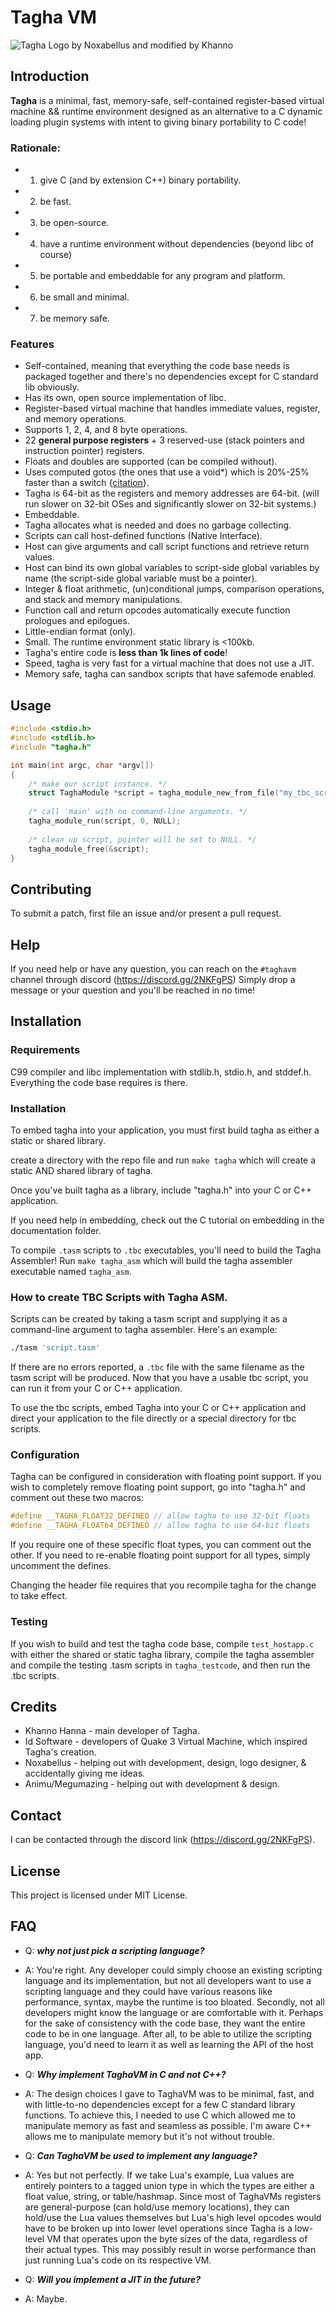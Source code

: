 # Tagha VM

![Tagha Logo by Noxabellus and modified by Khanno](https://images-wixmp-ed30a86b8c4ca887773594c2.wixmp.com/intermediary/f/efc8ece3-f4a3-4477-8ebb-cb9595fb9e58/dcx0vh7-7c8a2027-14e9-48a9-a0e9-638260f44433.png/v1/fill/w_832,h_961,strp/tagha_virtual_machine_logo_by_assyrianic_dcx0vh7-pre.png)

## Introduction

**Tagha** is a minimal, fast, memory-safe, self-contained register-based virtual machine && runtime environment designed as an alternative to a C dynamic loading plugin systems with intent to giving binary portability to C code!

### Rationale:

+ 1. give C (and by extension C++) binary portability.
+ 2. be fast.
+ 3. be open-source.
+ 4. have a runtime environment without dependencies (beyond libc of course)
+ 5. be portable and embeddable for any program and platform.
+ 6. be small and minimal.
+ 7. be memory safe.


### Features

* Self-contained, meaning that everything the code base needs is packaged together and there's no dependencies except for C standard lib obviously.
* Has its own, open source implementation of libc.
* Register-based virtual machine that handles immediate values, register, and memory operations.
* Supports 1, 2, 4, and 8 byte operations.
* 22 **general purpose registers** + 3 reserved-use (stack pointers and instruction pointer) registers.
* Floats and doubles are supported (can be compiled without).
* Uses computed gotos (the ones that use a void\*) which is 20%-25% faster than a switch {[citation](http://eli.thegreenplace.net/2012/07/12/computed-goto-for-efficient-dispatch-tables)}.
* Tagha is 64-bit as the registers and memory addresses are 64-bit. (will run slower on 32-bit OSes and significantly slower on 32-bit systems.)
* Embeddable.
* Tagha allocates what is needed and does no garbage collecting.
* Scripts can call host-defined functions (Native Interface).
* Host can give arguments and call script functions and retrieve return values.
* Host can bind its own global variables to script-side global variables by name (the script-side global variable must be a pointer).
* Integer & float arithmetic, (un)conditional jumps, comparison operations, and stack and memory manipulations.
* Function call and return opcodes automatically execute function prologues and epilogues.
* Little-endian format (only).
* Small. The runtime environment static library is <100kb.
* Tagha's entire code is **less than 1k lines of code**!
* Speed, tagha is very fast for a virtual machine that does not use a JIT.
* Memory safe, tagha can sandbox scripts that have safemode enabled.


## Usage

```c
#include <stdio.h>
#include <stdlib.h>
#include "tagha.h"

int main(int argc, char *argv[])
{
	/* make our script instance. */
	struct TaghaModule *script = tagha_module_new_from_file("my_tbc_script.tbc");
	
	/* call 'main' with no command-line arguments. */
	tagha_module_run(script, 0, NULL);
	
	/* clean up script, pointer will be set to NULL. */
	tagha_module_free(&script);
}
```

## Contributing

To submit a patch, first file an issue and/or present a pull request.

## Help

If you need help or have any question, you can reach on the `#taghavm` channel through discord (https://discord.gg/2NKFgPS)
Simply drop a message or your question and you'll be reached in no time!

## Installation

### Requirements

C99 compiler and libc implementation with stdlib.h, stdio.h, and stddef.h. Everything the code base requires is there.

### Installation

To embed tagha into your application, you must first build tagha as either a static or shared library.

create a directory with the repo file and run `make tagha` which will create a static AND shared library of tagha.

Once you've built tagha as a library, include "tagha.h" into your C or C++ application.

If you need help in embedding, check out the C tutorial on embedding in the documentation folder.


To compile `.tasm` scripts to `.tbc` executables, you'll need to build the Tagha Assembler! Run `make tagha_asm` which will build the tagha assembler executable named `tagha_asm`.

### How to create TBC Scripts with Tagha ASM.

Scripts can be created by taking a tasm script and supplying it as a command-line argument to tagha assembler. Here's an example:

```sh 
./tasm 'script.tasm'
```

If there are no errors reported, a `.tbc` file with the same filename as the tasm script will be produced. Now that you have a usable tbc script, you can run it from your C or C++ application.

To use the tbc scripts, embed Tagha into your C or C++ application and direct your application to the file directly or a special directory for tbc scripts.

### Configuration

Tagha can be configured in consideration with floating point support.
If you wish to completely remove floating point support, go into "tagha.h" and comment out these two macros:
```c
#define __TAGHA_FLOAT32_DEFINED // allow tagha to use 32-bit floats
#define __TAGHA_FLOAT64_DEFINED // allow tagha to use 64-bit floats
```

If you require one of these specific float types, you can comment out the other.
If you need to re-enable floating point support for all types, simply uncomment the defines.

Changing the header file requires that you recompile tagha for the change to take effect.

### Testing
If you wish to build and test the tagha code base, compile `test_hostapp.c` with either the shared or static tagha library, compile the tagha assembler and compile the testing .tasm scripts in `tagha_testcode`, and then run the .tbc scripts.

## Credits

* Khanno Hanna - main developer of Tagha.
* Id Software - developers of Quake 3 Virtual Machine, which inspired Tagha's creation.
* Noxabellus - helping out with development, design, logo designer, & accidentally giving me ideas.
* Animu/Megumazing - helping out with development & design.

## Contact

I can be contacted through the discord link (https://discord.gg/2NKFgPS).

## License

This project is licensed under MIT License.


## FAQ
* Q: _**why not just pick a scripting language?**_
* A: You're right. Any developer could simply choose an existing scripting language and its implementation, but not all developers want to use a scripting language and they could have various reasons like performance, syntax, maybe the runtime is too bloated. Secondly, not all developers might know the language or are comfortable with it. Perhaps for the sake of consistency with the code base, they want the entire code to be in one language. After all, to be able to utilize the scripting language, you'd need to learn it as well as learning the API of the host app.

* Q: _**Why implement TaghaVM in C and not C++?**_
* A: The design choices I gave to TaghaVM was to be minimal, fast, and with little-to-no dependencies except for a few C standard library functions. To achieve this, I needed to use C which allowed me to manipulate memory as fast and seamless as possible. I'm aware C++ allows me to manipulate memory but it's not without trouble.

* Q: _**Can TaghaVM be used to implement any language?**_
* A: Yes but not perfectly. If we take Lua's example, Lua values are entirely pointers to a tagged union type in which the types are either a float value, string, or table/hashmap. Since most of TaghaVMs registers are general-purpose (can hold/use memory locations), they can hold/use the Lua values themselves but Lua's high level opcodes would have to be broken up into lower level operations since Tagha is a low-level VM that operates upon the byte sizes of the data, regardless of their actual types. This may possibly result in worse performance than just running Lua's code on its respective VM.

* Q: _**Will you implement a JIT in the future?**_
* A: Maybe.
